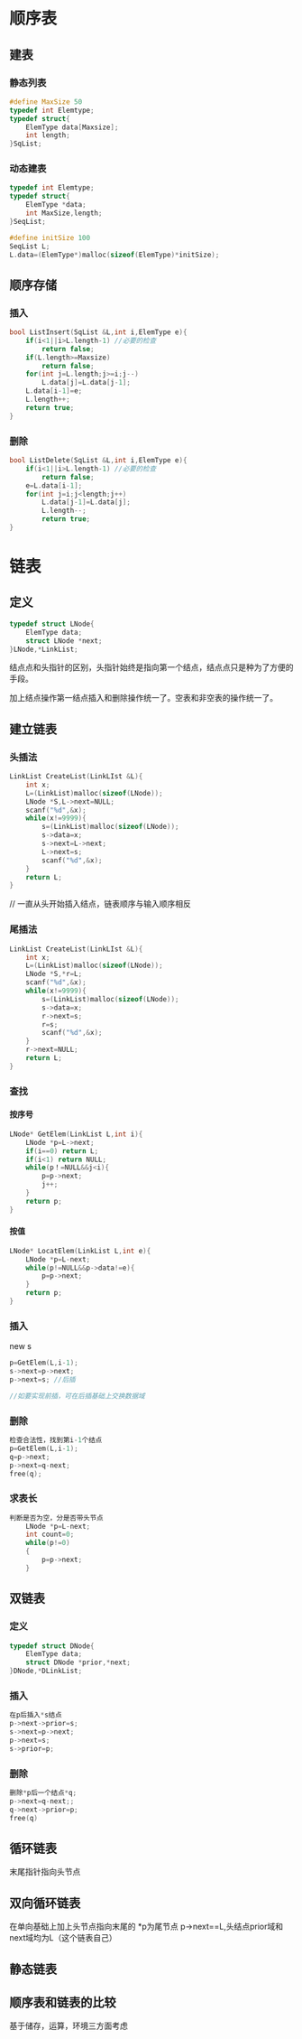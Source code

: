 # 顺序表

## 建表

### 静态列表

```c
#define MaxSize 50
typedef int Elemtype;
typedef struct{
    ElemType data[Maxsize];
    int length;
}SqList; 
```

<!-- more -->

### 动态建表

```c
typedef int Elemtype;
typedef struct{
    ElemType *data;
    int MaxSize,length;
}SeqList;

#define initSize 100
SeqList L;
L.data=(ElemType*)malloc(sizeof(ElemType)*initSize);
```

## 顺序存储

### 插入

```c
bool ListInsert(SqList &L,int i,ElemType e){
    if(i<1||i>L.length-1) //必要的检查
        return false;
    if(L.length>=Maxsize)
        return false;
    for(int j=L.length;j>=i;j--)
        L.data[j]=L.data[j-1];
    L.data[i-1]=e;
    L.length++;
    return true;
}
```

### 删除

```c
bool ListDelete(SqList &L,int i,ElemType e){
    if(i<1||i>L.length-1) //必要的检查
        return false;
    e=L.data[i-1];
    for(int j=i;j<length;j++)
        L.data[j-1]=L.data[j];
        L.length--;
        return true;
}
```

# 链表

## 定义

```c
typedef struct LNode{
    ElemType data;
    struct LNode *next;
}LNode,*LinkList;
```

结点点和头指针的区别，头指针始终是指向第一个结点，结点点只是种为了方便的手段。

加上结点操作第一结点插入和删除操作统一了。空表和非空表的操作统一了。

## 建立链表

### 头插法

```c
LinkList CreateList(LinkLIst &L){
    int x;
    L=(LinkList)malloc(sizeof(LNode));
    LNode *S,L->next=NULL;
    scanf("%d",&x);
    while(x!=9999){
        s=(LinkList)malloc(sizeof(LNode));
        s->data=x;
        s->next=L->next;
        L->next=s;
        scanf("%d",&x);
    }
    return L;
}
```

// 一直从头开始插入结点，链表顺序与输入顺序相反

### 尾插法

```c
LinkList CreateList(LinkLIst &L){
    int x;
    L=(LinkList)malloc(sizeof(LNode));
    LNode *S,*r=L;
    scanf("%d",&x);
    while(x!=9999){
        s=(LinkList)malloc(sizeof(LNode));
        s->data=x;
        r->next=s;
        r=s;
        scanf("%d",&x);
    }
    r->next=NULL;
    return L;
}
```

### 查找

#### 按序号

```c
LNode* GetElem(LinkList L,int i){
    LNode *p=L->next;
    if(i==0) return L;
    if(i<1) return NULL;
    while(p！=NULL&&j<i){
        p=p->next;
        j++; 
    }
    return p;   
}

```

#### 按值

```c
LNode* LocatElem(LinkList L,int e){
    LNode *p=L-next;
    while(p!=NULL&&p->data!=e){
        p=p->next;
    }
    return p;   
}
```

### 插入

new s

```c
p=GetElem(L,i-1);
s->next=p->next;
p->next=s; //后插

//如要实现前插，可在后插基础上交换数据域
```

### 删除

```c
检查合法性，找到第i-1个结点
p=GetElem(L,i-1);
q=p->next;
p->next=q-next;
free(q);
```

### 求表长

```c
判断是否为空，分是否带头节点
    LNode *p=L-next;
    int count=0;
    while(p!=0)
    {
        p=p->next;
    }
```

## 双链表

### 定义

```c
typedef struct DNode{
    ElemType data;
    struct DNode *prior,*next;
}DNode,*DLinkList;
```

### 插入

``` c
在p后插入*s结点
p->next->prior=s;
s->next=p->next;
p->next=s;
s->prior=p;
```

### 删除

```c
删除*p后一个结点*q;
p->next=q-next;;
q->next->prior=p;
free(q)

```

## 循环链表

末尾指针指向头节点

## 双向循环链表

在单向基础上加上头节点指向末尾的
*p为尾节点
p->next==L,头结点prior域和next域均为L（这个链表自己）

## 静态链表

## 顺序表和链表的比较

基于储存，运算，环境三方面考虑
